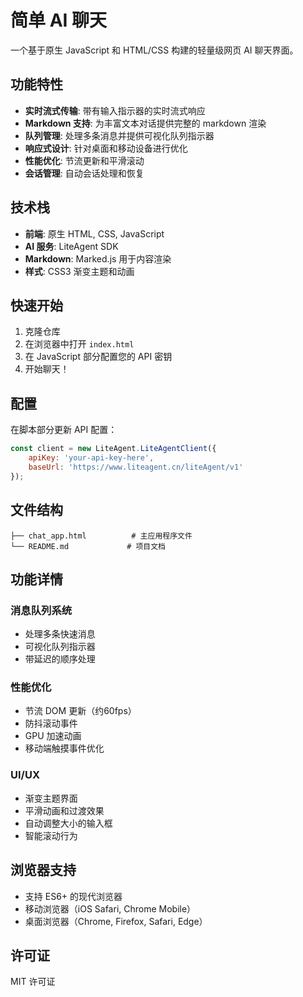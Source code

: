 # 简单 AI 聊天

一个基于原生 JavaScript 和 HTML/CSS 构建的轻量级网页 AI 聊天界面。

## 功能特性

- **实时流式传输**: 带有输入指示器的实时流式响应
- **Markdown 支持**: 为丰富文本对话提供完整的 markdown 渲染
- **队列管理**: 处理多条消息并提供可视化队列指示器
- **响应式设计**: 针对桌面和移动设备进行优化
- **性能优化**: 节流更新和平滑滚动
- **会话管理**: 自动会话处理和恢复

## 技术栈

- **前端**: 原生 HTML, CSS, JavaScript
- **AI 服务**: LiteAgent SDK
- **Markdown**: Marked.js 用于内容渲染
- **样式**: CSS3 渐变主题和动画

## 快速开始

1. 克隆仓库
2. 在浏览器中打开 `index.html`
3. 在 JavaScript 部分配置您的 API 密钥
4. 开始聊天！

## 配置

在脚本部分更新 API 配置：

```javascript
const client = new LiteAgent.LiteAgentClient({
    apiKey: 'your-api-key-here',
    baseUrl: 'https://www.liteagent.cn/liteAgent/v1'
});
```

## 文件结构

```
├── chat_app.html          # 主应用程序文件
└── README.md             # 项目文档
```

## 功能详情

### 消息队列系统
- 处理多条快速消息
- 可视化队列指示器
- 带延迟的顺序处理

### 性能优化
- 节流 DOM 更新（约60fps）
- 防抖滚动事件
- GPU 加速动画
- 移动端触摸事件优化

### UI/UX
- 渐变主题界面
- 平滑动画和过渡效果
- 自动调整大小的输入框
- 智能滚动行为

## 浏览器支持

- 支持 ES6+ 的现代浏览器
- 移动浏览器（iOS Safari, Chrome Mobile）
- 桌面浏览器（Chrome, Firefox, Safari, Edge）

## 许可证

MIT 许可证